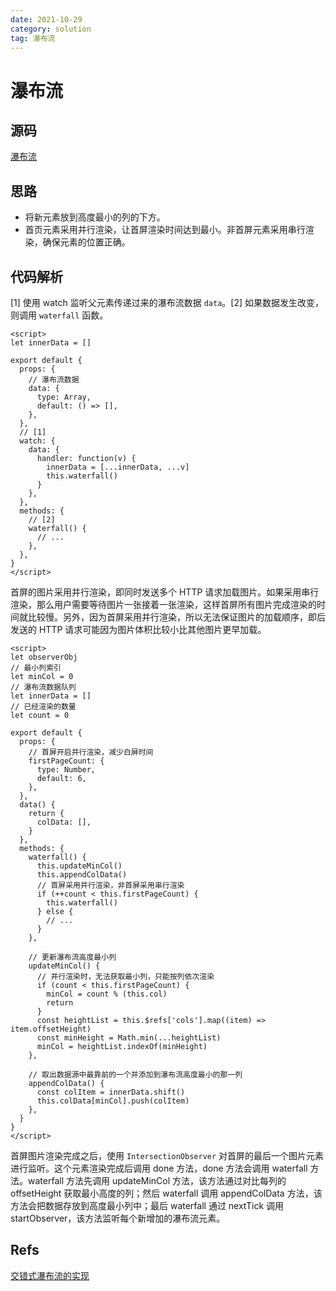 ```yaml
---
date: 2021-10-29
category: solution
tag: 瀑布流
---
```


# 瀑布流

## 源码

[瀑布流](https://github.com/Eathyn/waterfall-vue-solution)

## 思路

- 将新元素放到高度最小的列的下方。
- 首页元素采用并行渲染，让首屏渲染时间达到最小。非首屏元素采用串行渲染，确保元素的位置正确。

## 代码解析

[1] 使用 watch 监听父元素传递过来的瀑布流数据 `data`。[2] 如果数据发生改变，则调用 `waterfall` 函数。

```vue
<script>
let innerData = []

export default {
  props: {
    // 瀑布流数据
    data: {
      type: Array,
      default: () => [],
    },
  },
  // [1]
  watch: {
    data: {
      handler: function(v) {
        innerData = [...innerData, ...v]
        this.waterfall()
      }
    },
  },
  methods: {
    // [2]
    waterfall() {
      // ...
    },
  },
}
</script>
```

首屏的图片采用并行渲染，即同时发送多个 HTTP 请求加载图片。如果采用串行渲染，那么用户需要等待图片一张接着一张渲染，这样首屏所有图片完成渲染的时间就比较慢。另外，因为首屏采用并行渲染，所以无法保证图片的加载顺序，即后发送的 HTTP 请求可能因为图片体积比较小比其他图片更早加载。

```vue
<script>
let observerObj
// 最小列索引
let minCol = 0
// 瀑布流数据队列
let innerData = []
// 已经渲染的数量
let count = 0

export default {
  props: {
    // 首屏开启并行渲染，减少白屏时间
    firstPageCount: {
      type: Number,
      default: 6,
    },
  },
  data() {
    return {
      colData: [],
    }
  },
  methods: {
    waterfall() {
      this.updateMinCol()
      this.appendColData()
      // 首屏采用并行渲染，非首屏采用串行渲染
      if (++count < this.firstPageCount) {
        this.waterfall()
      } else {
        // ...
      }
    },

    // 更新瀑布流高度最小列
    updateMinCol() {
      // 并行渲染时，无法获取最小列，只能按列依次渲染
      if (count < this.firstPageCount) {
        minCol = count % (this.col)
        return
      }
      const heightList = this.$refs['cols'].map((item) => item.offsetHeight)
      const minHeight = Math.min(...heightList)
      minCol = heightList.indexOf(minHeight)
    },

    // 取出数据源中最靠前的一个并添加到瀑布流高度最小的那一列
    appendColData() {
      const colItem = innerData.shift()
      this.colData[minCol].push(colItem)
    },
  }
}
</script>
```

首屏图片渲染完成之后，使用 `IntersectionObserver` 对首屏的最后一个图片元素进行监听。这个元素渲染完成后调用 done 方法，done 方法会调用 waterfall 方法。waterfall 方法先调用 updateMinCol 方法，该方法通过对比每列的 offsetHeight 获取最小高度的列；然后 waterfall 调用 appendColData 方法，该方法会把数据存放到高度最小列中；最后 waterfall 通过 nextTick 调用 startObserver，该方法监听每个新增加的瀑布流元素。

## Refs

[交错式瀑布流的实现](https://juejin.cn/post/7086330043038695432)
